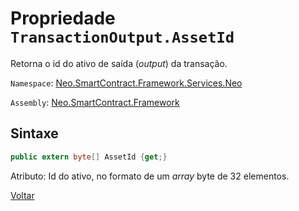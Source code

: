 # Propriedade `TransactionOutput.AssetId`

Retorna o id do ativo de saída (*output*) da transação.

`Namespace`: [Neo.SmartContract.Framework.Services.Neo](../../neo.md)

`Assembly`: [Neo.SmartContract.Framework](../../../dotnet.md)


## Sintaxe

```c#
public extern byte[] AssetId {get;}
```

Atributo: Id do ativo, no formato de um *array* byte de 32 elementos.



[Voltar](../TransactionOutput.md)
